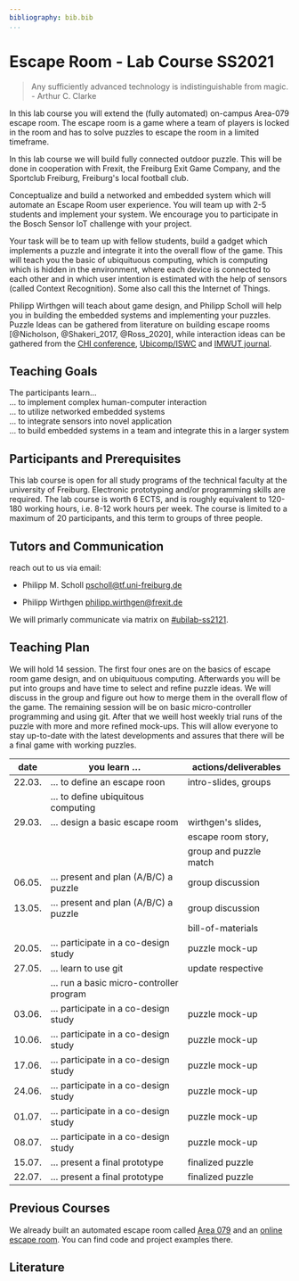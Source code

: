 ```yaml
---
bibliography: bib.bib
...
```


Escape Room - Lab Course SS2021
===============================

 > Any sufficiently advanced technology is indistinguishable from magic. - Arthur C. Clarke

 In this lab course you will extend the (fully automated) on-campus Area-079 escape room. The escape room is a game where a team of players is locked in the room and has to solve puzzles to escape the room in a limited timeframe.

 In this lab course we will build fully connected outdoor puzzle. This will be done in cooperation with Frexit, the Freiburg Exit Game Company, and the Sportclub Freiburg, Freiburg's local football club.

 Conceptualize and build a networked and embedded system which will automate an Escape Room user experience. You will team up with 2-5 students and implement your system. We encourage you to participate in the Bosch Sensor IoT challenge with your project.

 Your task will be to team up with fellow students, build a gadget which implements a puzzle and integrate it into the overall flow of the game. This will teach you the basic of ubiquituous computing, which is computing which is hidden in the environment, where each device is connected to each other and in which user intention is estimated with the help of sensors (called Context Recognition). Some also call this the Internet of Things.

 Philipp Wirthgen will teach about game design, and Philipp Scholl will help you in building the embedded systems and implementing your puzzles. Puzzle Ideas can be gathered from literature on building escape rooms [@Nicholson, @Shakeri_2017, @Ross_2020], while interaction ideas can be gathered from the [CHI conference](https://dblp.uni-trier.de/db/conf/chi/index.html), [Ubicomp/ISWC](https://dblp.uni-trier.de/db/conf/huc/index.html) and [IMWUT journal](https://imwut.acm.org).

Teaching Goals
--------------

 The participants learn…\
 … to implement complex human-computer interaction\
 … to utilize networked embedded systems\
 … to integrate sensors into novel application\
 … to build embedded systems in a team and integrate this in a larger system

Participants and Prerequisites
------------------------------

 This lab course is open for all study programs of the technical faculty at the university of Freiburg. Electronic prototyping and/or programming skills are required. The lab course is worth 6 ECTS, and is roughly equivalent to 120-180 working hours, i.e. 8-12 work hours per week. The course is limited to a maximum of 20 participants, and this term to groups of three people.

Tutors and Communication
------------------------

 reach out to us via email:

  - Philipp M. Scholl <pscholl@tf.uni-freiburg.de>

  - Philipp Wirthgen <philipp.wirthgen@frexit.de>

 We will primarly communicate via matrix on [#ubilab-ss2121](https://matrix.to/#/!HeDXxdkLeePmWuNGYW:matrix.org?via=matrix.org).

Teaching Plan
-------------

 We will hold 14 session. The first four ones are on the basics of escape room game design, and on ubiquituous computing. Afterwards you will be put into groups and have time to select and refine puzzle ideas. We will discuss in the group and figure out how to merge them in the overall flow of the game. The remaining session will be on basic micro-controller programming and using git. After that we weill host weekly trial runs of the puzzle with more and more refined mock-ups. This will allow everyone to stay up-to-date with the latest developments and assures that there will be a final game with working puzzles.

|  date    |  you learn …                             |  actions/deliverables    |
| -------- | ---------------------------------------- | ------------------------ |
|  22.03.  | … to define an escape roon               | intro-slides, groups     |
|          | … to define ubiquitous computing         |                          |
|  29.03.  |  … design a basic escape room            |  wirthgen's slides,      |
|          |                                          |  escape room story,      |
|          |                                          |  group and puzzle match  |
|  06.05.  |  … present and plan (A/B/C) a puzzle     |  group discussion        |
|  13.05.  |  … present and plan (A/B/C) a puzzle     |  group discussion        |
|          |                                          |  bill-of-materials       |
|  20.05.  |  … participate in a co-design study      |  puzzle mock-up          |
|  27.05.  |  … learn to use git                      |  update respective       |
|          |  … run a basic micro-controller program  |                          |
|  03.06.  |  … participate in a co-design study      |  puzzle mock-up          |
|  10.06.  |  … participate in a co-design study      |  puzzle mock-up          |
|  17.06.  |  … participate in a co-design study      |  puzzle mock-up          |
|  24.06.  |  … participate in a co-design study      |  puzzle mock-up          |
|  01.07.  |  … participate in a co-design study      |  puzzle mock-up          |
|  08.07.  |  … participate in a co-design study      |  puzzle mock-up          |
|  15.07.  |  … present a final prototype             |  finalized puzzle        |
|  22.07.  |  … present a final prototype             |  finalized puzzle        |


Previous Courses
----------------

 We already built an automated escape room called [Area 079](https://github.com/ubilab-escape) and an [online escape room](https://github.com/ubilab-ws20/). You can find code and project examples there.

Literature
----------
